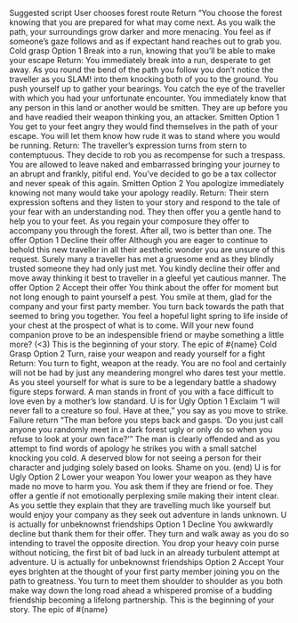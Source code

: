 Suggested script
User chooses forest route
Return “You choose the forest knowing that you are prepared for what may come next. As you walk the path, your surroundings grow darker and more menacing. You feel as if someone’s gaze follows and as if expectant hand reaches out to grab you.
    Cold grasp Option 1
    Break into a run, knowing that you’ll be able to make your escape
    Return: You immediately break into a run, desperate to get away. As you round the bend of the path you follow you don’t notice the traveller as you SLAM! into them knocking both of you to the ground. You push yourself up to gather your bearings. You catch the eye of the traveller with which you had your unfortunate encounter. You immediately know that any person in this land or another would be smitten. They are up before you and have readied their weapon thinking you, an attacker.
        Smitten Option 1
        You get to your feet angry they would find themselves in the path of your escape. You will let them know how rude it was to stand where you would be running.
        Return: The traveller’s expression turns from stern to contemptuous. They decide to rob you as recompense for such a trespass. You are allowed to leave naked and embarrassed bringing your journey to an abrupt and frankly, pitiful end. You’ve decided to go be a tax collector and never speak of this again.
        Smitten Option 2
        You apologize immediately knowing not many would take your apology readily.
        Return: Their stern expression softens and they listen to your story and respond to the tale of your fear with an understanding nod. They then offer you a gentle hand to help you to your feet. As you regain your composure they offer to accompany you through the forest. After all, two is better than one.
            The offer Option 1
            Decline their offer
            Although you are eager to continue to behold this new traveller in all their aesthetic wonder you are unsure of this request. Surely many a traveller has met a gruesome end as they blindly trusted someone they had only just met. You kindly decline their offer and move away thinking it best to traveller in a gleeful yet cautious manner.
            The offer Option 2
            Accept their offer
            You think about the offer for moment but not long enough to paint yourself a pest. You smile at them, glad for the company and your first party member. You turn back towards the path that seemed to bring you together. You feel a hopeful light spring to life inside of your chest at the prospect of what is to come. Will your new found companion prove to be an indespensible friend or maybe something a little more? (<3)
            This is the beginning of your story. The epic of #{name}
    Cold Grasp Option 2
    Turn, raise your weapon and ready yourself for a fight
    Return: You turn to fight, weapon at the ready. You are no fool and certainly will not be had by just any meandering mongrel who dares test your mettle. As you steel yourself for what is sure to be a legendary battle a shadowy figure steps forward. A man stands in front of you with a face difficult to love even by a mother’s low standard.
        U is for Ugly Option 1
        Exclaim “I will never fall to a creature so foul. Have at thee,” you say as you move to strike.
        Failure return “The man before you steps back and gasps. ‘Do you just call anyone you randomly meet in a dark forest ugly or only do so when you refuse to look at your own face?’” The man is clearly offended and as you attempt to find words of apology he strikes you with a small satchel knocking you cold. A deserved blow for not seeing a person for their character and judging solely based on looks. Shame on you. (end)
        U is for Ugly Option 2
        Lower your weapon
        You lower your weapon as they have made no move to harm you. You ask them if they are friend or foe. They offer a gentle if not emotionally perplexing smile making their intent clear. As you settle they explain that they are travelling much like yourself but would enjoy your company as they seek out adventure in lands unknown.
            U is actually for unbeknownst friendships Option 1
            Decline
            You awkwardly decline but thank them for their offer. They turn and walk away as you do so intending to travel the opposite direction. You drop your heavy coin purse without noticing, the first bit of bad luck in an already turbulent attempt at adventure.
            U is actually for unbeknownst friendships Option 2
            Accept
            Your eyes brighten at the thought of your first party member joining you on the path to greatness. You turn to meet them shoulder to shoulder as you both make way down the long road ahead a whispered promise of a budding friendship becoming a lifelong partnership.
            This is the beginning of your story. The epic of #{name}